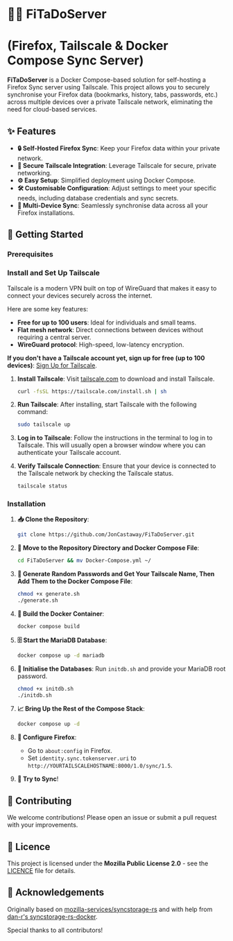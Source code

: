# 🦊🚀 FiTaDoServer

# (Firefox, Tailscale & Docker Compose Sync Server)

**FiTaDoServer** is a Docker Compose-based solution for self-hosting a Firefox Sync server using Tailscale. This project allows you to securely synchronise your Firefox data (bookmarks, history, tabs, passwords, etc.) across multiple devices over a private Tailscale network, eliminating the need for cloud-based services.

## ✨ Features

- **🔒 Self-Hosted Firefox Sync**: Keep your Firefox data within your private network.
- **🔐 Secure Tailscale Integration**: Leverage Tailscale for secure, private networking.
- **⚙️ Easy Setup**: Simplified deployment using Docker Compose.
- **🛠 Customisable Configuration**: Adjust settings to meet your specific needs, including database credentials and sync secrets.
- **📱 Multi-Device Sync**: Seamlessly synchronise data across all your Firefox installations.

## 🚀 Getting Started

### Prerequisites

### Install and Set Up Tailscale

Tailscale is a modern VPN built on top of WireGuard that makes it easy to connect your devices securely across the internet.

Here are some key features:

- **Free for up to 100 users**: Ideal for individuals and small teams.
- **Flat mesh network**: Direct connections between devices without requiring a central server.
- **WireGuard protocol**: High-speed, low-latency encryption.

**If you don't have a Tailscale account yet, sign up for free (up to 100 devices)**: [Sign Up for Tailscale](https://tailscale.com).

1. **Install Tailscale**: Visit [tailscale.com](https://tailscale.com/download) to download and install Tailscale.

    ```sh
    curl -fsSL https://tailscale.com/install.sh | sh
    ```

2. **Run Tailscale**: After installing, start Tailscale with the following command:

    ```sh
    sudo tailscale up
    ```

3. **Log in to Tailscale**: Follow the instructions in the terminal to log in to Tailscale. This will usually open a browser window where you can authenticate your Tailscale account.

4. **Verify Tailscale Connection**: Ensure that your device is connected to the Tailscale network by checking the Tailscale status.

    ```sh
    tailscale status
    ```

### Installation

1. **📥 Clone the Repository**:
    ```sh
    git clone https://github.com/JonCastaway/FiTaDoServer.git
    ```

2. **📂 Move to the Repository Directory and Docker Compose File**:
    ```sh
    cd FiTaDoServer && mv Docker-Compose.yml ~/
    ```

3. **🔐 Generate Random Passwords and Get Your Tailscale Name, Then Add Them to the Docker Compose File**:
    ```sh
    chmod +x generate.sh
    ./generate.sh
    ```

4. **🔧 Build the Docker Container**:
    ```sh
    docker compose build
    ```

5. **🗄 Start the MariaDB Database**:
    ```sh
    docker compose up -d mariadb
    ```

6. **🔧 Initialise the Databases**: Run `initdb.sh` and provide your MariaDB root password.
    ```sh
    chmod +x initdb.sh
    ./initdb.sh
    ```

7. **📈 Bring Up the Rest of the Compose Stack**:
    ```sh
    docker compose up -d
    ```

8. **🦊 Configure Firefox**:
    - Go to `about:config` in Firefox.
    - Set `identity.sync.tokenserver.uri` to `http://YOURTAILSCALEHOSTNAME:8000/1.0/sync/1.5`.

9. **🚀 Try to Sync**!

## 🤝 Contributing

We welcome contributions! Please open an issue or submit a pull request with your improvements.

## 📜 Licence

This project is licensed under the **Mozilla Public License 2.0** - see the [LICENCE](LICENCE) file for details.

## 📝 Acknowledgements

Originally based on [mozilla-services/syncstorage-rs](https://github.com/mozilla-services/syncstorage-rs) and with help from [dan-r's syncstorage-rs-docker](https://github.com/dan-r/syncstorage-rs-docker).

Special thanks to all contributors!
